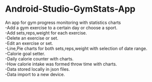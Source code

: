 # Android-Studio-GymStats-App
An app for gym progress monitoring with statistics charts</br>
-Add a gym exercise to a certain day or choose a sport.</br>
-Add sets,reps,weight for each exercise.</br>
-Delete an exercise or set.</br>
-Edit an exercise or set.</br>
-Line,Pie charts for both sets,reps,weight with selection of date range.</br>
-Calorie goal setter.</br>
-Daily calorie counter with charts.</br>
-How calorie intake was formed throw time with charts.</br>
-Data stored locally in json files.</br>
-Data import to a new device.</br>

